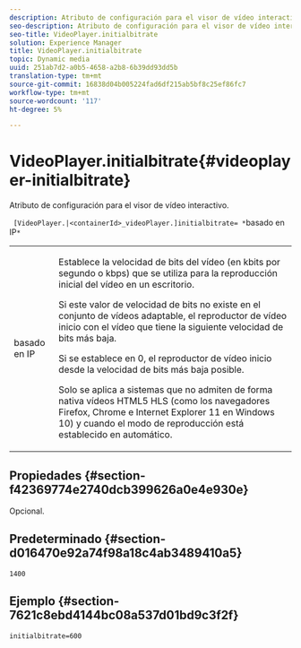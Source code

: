 ```yaml
---
description: Atributo de configuración para el visor de vídeo interactivo.
seo-description: Atributo de configuración para el visor de vídeo interactivo.
seo-title: VideoPlayer.initialbitrate
solution: Experience Manager
title: VideoPlayer.initialbitrate
topic: Dynamic media
uuid: 251ab7d2-a0b5-4658-a2b8-6b39dd93dd5b
translation-type: tm+mt
source-git-commit: 16838d04b005224fad6df215ab5bf8c25ef86fc7
workflow-type: tm+mt
source-wordcount: '117'
ht-degree: 5%

---
```



# VideoPlayer.initialbitrate{#videoplayer-initialbitrate}

Atributo de configuración para el visor de vídeo interactivo.

` [VideoPlayer.|<containerId>_videoPlayer.]initialbitrate= *`basado en IP`*`

<table id="table_C616483932C2482CA9794DDD7313FD7C"> 
 <tbody> 
  <tr> 
   <td colname="col1"> <p> <span class="codeph"> basado en IP</span> </p> </td> 
   <td colname="col2"> <p> Establece la velocidad de bits del vídeo (en kbits por segundo o kbps) que se utiliza para la reproducción inicial del vídeo en un escritorio. </p> <p>Si este valor de velocidad de bits no existe en el conjunto de vídeos adaptable, el reproductor de vídeo inicio con el vídeo que tiene la siguiente velocidad de bits más baja. </p> <p>Si se establece en <span class="codeph"> 0</span>, el reproductor de vídeo inicio desde la velocidad de bits más baja posible. </p> <p>Solo se aplica a sistemas que no admiten de forma nativa vídeos HTML5 HLS (como los navegadores Firefox, Chrome e Internet Explorer 11 en Windows 10) y cuando el modo de reproducción está establecido en automático. </p> </td> 
  </tr> 
 </tbody> 
</table>

## Propiedades {#section-f42369774e2740dcb399626a0e4e930e}

Opcional.

## Predeterminado {#section-d016470e92a74f98a18c4ab3489410a5}

`1400`

## Ejemplo {#section-7621c8ebd4144bc08a537d01bd9c3f2f}

```
initialbitrate=600
```

